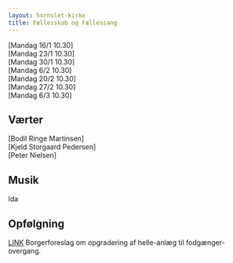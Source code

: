 ```yaml
---
layout: hornslet-kirke
title: Fællesskab og Fællessang
---
```


[Mandag 16/1 10.30]  
[Mandag 23/1 10.30]  
[Mandag 30/1 10.30]  
[Mandag 6/2 10.30]  
[Mandag 20/2 10.30]  
[Mandag 27/2 10.30]  
[Mandag 6/3 10.30]  

Værter
----
[Bodil Ringe Martinsen]  
[Kjeld Storgaard Pedersen]  
[Peter Nielsen]  

Musik
----
Ida

Opfølgning
----
[LINK](https://borgerinddragelse.syddjurs.dk/proposals/21-opgradering-af-helle-anlaeg-til-fodgaenger-overgang)
Borgerforeslag om opgradering af helle-anlæg til fodgænger-overgang.
